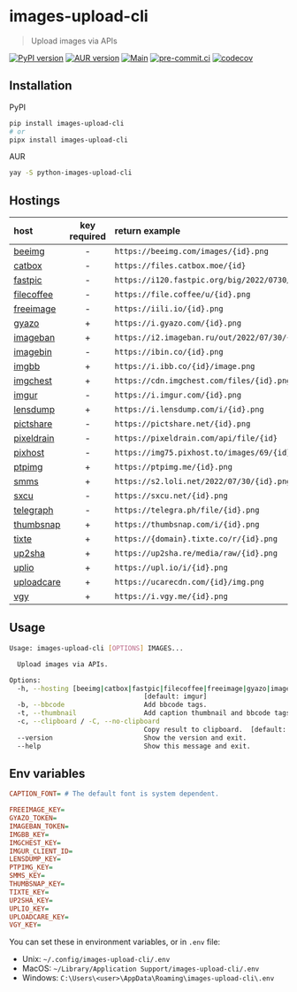 # images-upload-cli

> Upload images via APIs

[![PyPI version](https://img.shields.io/pypi/v/images-upload-cli)](https://pypi.org/project/images-upload-cli)
[![AUR version](https://img.shields.io/aur/version/python-images-upload-cli)](https://aur.archlinux.org/packages/python-images-upload-cli)
[![Main](https://github.com/DeadNews/images-upload-cli/actions/workflows/main.yml/badge.svg)](https://github.com/DeadNews/images-upload-cli/actions/workflows/main.yml)
[![pre-commit.ci](https://results.pre-commit.ci/badge/github/DeadNews/images-upload-cli/main.svg)](https://results.pre-commit.ci/latest/github/DeadNews/images-upload-cli/main)
[![codecov](https://codecov.io/gh/DeadNews/images-upload-cli/branch/main/graph/badge.svg?token=OCZDZIYPMC)](https://codecov.io/gh/DeadNews/images-upload-cli)

## Installation

PyPI

```sh
pip install images-upload-cli
# or
pipx install images-upload-cli
```

AUR

```sh
yay -S python-images-upload-cli
```

## Hostings

| host                                  | key required | return example                                       |
| :------------------------------------ | :----------: | :--------------------------------------------------- |
| [beeimg](https://beeimg.com/)         |      -       | `https://beeimg.com/images/{id}.png`                 |
| [catbox](https://catbox.moe/)         |      -       | `https://files.catbox.moe/{id}`                      |
| [fastpic](https://fastpic.org/)       |      -       | `https://i120.fastpic.org/big/2022/0730/d9/{id}.png` |
| [filecoffee](https://file.coffee/)    |      -       | `https://file.coffee/u/{id}.png`                     |
| [freeimage](https://freeimage.host/)  |      -       | `https://iili.io/{id}.png`                           |
| [gyazo](https://gyazo.com/)           |      +       | `https://i.gyazo.com/{id}.png`                       |
| [imageban](https://imageban.ru/)      |      +       | `https://i2.imageban.ru/out/2022/07/30/{id}.png`     |
| [imagebin](https://imagebin.ca/)      |      -       | `https://ibin.co/{id}.png`                           |
| [imgbb](https://imgbb.com/)           |      +       | `https://i.ibb.co/{id}/image.png`                    |
| [imgchest](https://imgchest.com/)     |      +       | `https://cdn.imgchest.com/files/{id}.png`            |
| [imgur](https://imgur.com/)           |      -       | `https://i.imgur.com/{id}.png`                       |
| [lensdump](https://lensdump.com/)     |      +       | `https://i.lensdump.com/i/{id}.png`                  |
| [pictshare](https://pictshare.net/)   |      -       | `https://pictshare.net/{id}.png`                     |
| [pixeldrain](https://pixeldrain.com/) |      -       | `https://pixeldrain.com/api/file/{id}`               |
| [pixhost](https://pixhost.to/)        |      -       | `https://img75.pixhost.to/images/69/{id}_img.png`    |
| [ptpimg](https://ptpimg.me/)          |      +       | `https://ptpimg.me/{id}.png`                         |
| [smms](https://sm.ms/)                |      +       | `https://s2.loli.net/2022/07/30/{id}.png`            |
| [sxcu](https://sxcu.net/)             |      -       | `https://sxcu.net/{id}.png`                          |
| [telegraph](https://telegra.ph/)      |      -       | `https://telegra.ph/file/{id}.png`                   |
| [thumbsnap](https://thumbsnap.com/)   |      +       | `https://thumbsnap.com/i/{id}.png`                   |
| [tixte](https://tixte.com/)           |      +       | `https://{domain}.tixte.co/r/{id}.png`               |
| [up2sha](https://up2sha.re/)          |      +       | `https://up2sha.re/media/raw/{id}.png`               |
| [uplio](https://upl.io/)              |      +       | `https://upl.io/i/{id}.png`                          |
| [uploadcare](https://uploadcare.com/) |      +       | `https://ucarecdn.com/{id}/img.png`                  |
| [vgy](https://vgy.me/)                |      +       | `https://i.vgy.me/{id}.png`                          |

## Usage

```sh
Usage: images-upload-cli [OPTIONS] IMAGES...

  Upload images via APIs.

Options:
  -h, --hosting [beeimg|catbox|fastpic|filecoffee|freeimage|gyazo|imageban|imagebin|imgbb|imgchest|imgur|lensdump|pictshare|pixeldrain|pixhost|ptpimg|smms|sxcu|telegraph|thumbsnap|tixte|up2sha|uplio|uploadcare|vgy]
                                  [default: imgur]
  -b, --bbcode                    Add bbcode tags.
  -t, --thumbnail                 Add caption thumbnail and bbcode tags.
  -c, --clipboard / -C, --no-clipboard
                                  Copy result to clipboard.  [default: c]
  --version                       Show the version and exit.
  --help                          Show this message and exit.
```

## Env variables

```ini
CAPTION_FONT= # The default font is system dependent.

FREEIMAGE_KEY=
GYAZO_TOKEN=
IMAGEBAN_TOKEN=
IMGBB_KEY=
IMGCHEST_KEY=
IMGUR_CLIENT_ID=
LENSDUMP_KEY=
PTPIMG_KEY=
SMMS_KEY=
THUMBSNAP_KEY=
TIXTE_KEY=
UP2SHA_KEY=
UPLIO_KEY=
UPLOADCARE_KEY=
VGY_KEY=
```

You can set these in environment variables, or in `.env` file:

- Unix: `~/.config/images-upload-cli/.env`
- MacOS: `~/Library/Application Support/images-upload-cli/.env`
- Windows: `C:\Users\<user>\AppData\Roaming\images-upload-cli\.env`
